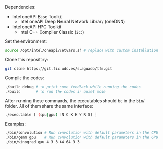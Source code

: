 Dependencies:

- Intel oneAPI Base Toolkit
  - Intel oneAPI Deep Neural Network Library (oneDNN)
- Intel oneAPI HPC Toolkit
  - Intel C++ Compiler Classic (`icc`)

Set the environment:

```bash
source /opt/intel/oneapi/setvars.sh # replace with custom installation path 
```

Clone this repository:

```bash
git clone https://git.fic.udc.es/s.aguado/tfm.git
```

Compile the codes:

```bash
./build debug # to print some feedback while running the codes
./build       # to run the codes in quiet mode
```

After running these commands, the executables should be in the `bin/` folder. All of them share the same interface:

```bash
./executable [ (cpu|gpu) [N C K H W R S] ]
```

Examples:

```bash
./bin/convolution # Run convolution with default parameters in the CPU
./bin/gemm gpu    # Run convolution with default parameters in the GPU
./bin/winograd gpu 4 3 3 64 64 3 3 
```